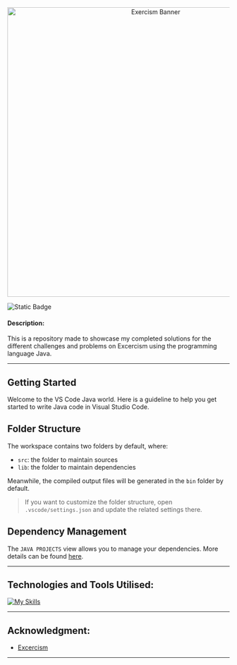 
<div align="center">
<img width="657" alt="Exercism Banner" src="https://github.com/user-attachments/assets/0b20f2fb-3626-4f4c-9962-47b4ba107f76" />
</div>

![Static Badge](https://img.shields.io/badge/made_with-Java-orange)

#### **Description**:
This is a repository made to showcase my completed solutions for the different challenges and problems on Excercism using the programming language Java.

----

## Getting Started

Welcome to the VS Code Java world. Here is a guideline to help you get started to write Java code in Visual Studio Code.

## Folder Structure

The workspace contains two folders by default, where:

- `src`: the folder to maintain sources
- `lib`: the folder to maintain dependencies

Meanwhile, the compiled output files will be generated in the `bin` folder by default.

> If you want to customize the folder structure, open `.vscode/settings.json` and update the related settings there.

## Dependency Management

The `JAVA PROJECTS` view allows you to manage your dependencies. More details can be found [here](https://github.com/microsoft/vscode-java-dependency#manage-dependencies).

----
## Technologies and Tools Utilised:


[![My Skills](https://skillicons.dev/icons?i=java,vscode)](https://skillicons.dev)

-----
## Acknowledgment:

- [Excercism](https://exercism.org)

---